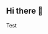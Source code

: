 ## Hi there 👋

<!--
**Poojarahuldivate/Poojarahuldivate** is a ✨ _special_ ✨ repository because its `README.md` (this file) appears on your GitHub profile.
-->
Test

